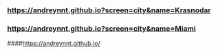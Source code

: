 ### https://andreynnt.github.io?screen=city&name=Krasnodar

### https://andreynnt.github.io?screen=city&name=Miami


####https://andreynnt.github.io/